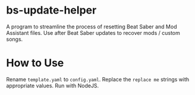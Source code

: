 # bs-update-helper

A program to streamline the process of resetting Beat Saber and Mod Assistant files. Use after Beat Saber updates to recover mods / custom songs.

# How to Use

Rename `template.yaml` to `config.yaml`. Replace the `replace me` strings with appropriate values. Run with NodeJS.